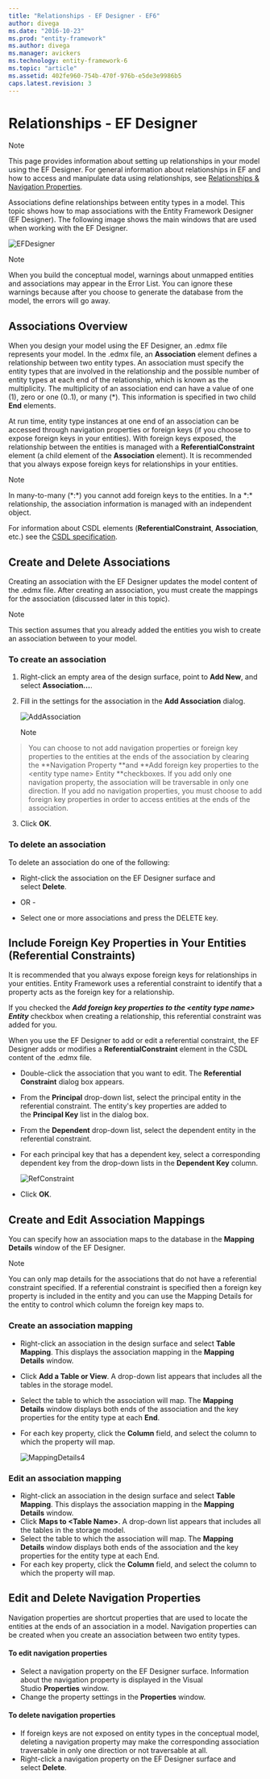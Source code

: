 ```yaml
---
title: "Relationships - EF Designer - EF6"
author: divega
ms.date: "2016-10-23"
ms.prod: "entity-framework"
ms.author: divega
ms.manager: avickers
ms.technology: entity-framework-6
ms.topic: "article"
ms.assetid: 402fe960-754b-470f-976b-e5de3e9986b5
caps.latest.revision: 3
---
```

# Relationships - EF Designer
> [!NOTE]
> This page provides information about setting up relationships in your model using the EF Designer. For general information about relationships in EF and how to access and manipulate data using relationships, see [Relationships & Navigation Properties](../ef6/relationships-and-navigation-properties.md).

Associations define relationships between entity types in a model. This topic shows how to map associations with the Entity Framework Designer (EF Designer). The following image shows the main windows that are used when working with the EF Designer.

![EFDesigner](../ef6/media/efdesigner.png)

> [!NOTE]
> When you build the conceptual model, warnings about unmapped entities and associations may appear in the Error List. You can ignore these warnings because after you choose to generate the database from the model, the errors will go away.

## Associations Overview

When you design your model using the EF Designer, an .edmx file represents your model. In the .edmx file, an **Association** element defines a relationship between two entity types. An association must specify the entity types that are involved in the relationship and the possible number of entity types at each end of the relationship, which is known as the multiplicity. The multiplicity of an association end can have a value of one (1), zero or one (0..1), or many (\*). This information is specified in two child **End** elements.

At run time, entity type instances at one end of an association can be accessed through navigation properties or foreign keys (if you choose to expose foreign keys in your entities). With foreign keys exposed, the relationship between the entities is managed with a **ReferentialConstraint** element (a child element of the **Association** element). It is recommended that you always expose foreign keys for relationships in your entities.

> [!NOTE]
> In many-to-many (\*:\*) you cannot add foreign keys to the entities. In a \*:\* relationship, the association information is managed with an independent object.

For information about CSDL elements (**ReferentialConstraint**, **Association**, etc.) see the [CSDL specification](../ef6/csdl-specification.md).

## Create and Delete Associations

Creating an association with the EF Designer updates the model content of the .edmx file. After creating an association, you must create the mappings for the association (discussed later in this topic).

> [!NOTE]
> This section assumes that you already added the entities you wish to create an association between to your model.

### To create an association

1.  Right-click an empty area of the design surface, point to **Add New**, and select **Association…**.
2.  Fill in the settings for the association in the **Add Association** dialog.

    ![AddAssociation](../ef6/media/addassociation.png)

    > [!NOTE]
> You can choose to not add navigation properties or foreign key properties to the entities at the ends of the association by clearing the **Navigation Property **and **Add foreign key properties to the &lt;entity type name&gt; Entity **checkboxes. If you add only one navigation property, the association will be traversable in only one direction. If you add no navigation properties, you must choose to add foreign key properties in order to access entities at the ends of the association.
3.  Click **OK**.

### To delete an association

To delete an association do one of the following:

-   Right-click the association on the EF Designer surface and select **Delete**.

- OR -

-   Select one or more associations and press the DELETE key.

## Include Foreign Key Properties in Your Entities (Referential Constraints)

It is recommended that you always expose foreign keys for relationships in your entities. Entity Framework uses a referential constraint to identify that a property acts as the foreign key for a relationship.

If you checked the ***Add foreign key properties to the &lt;entity type name&gt; Entity*** checkbox when creating a relationship, this referential constraint was added for you.

When you use the EF Designer to add or edit a referential constraint, the EF Designer adds or modifies a **ReferentialConstraint** element in the CSDL content of the .edmx file.

-   Double-click the association that you want to edit.
    The **Referential Constraint** dialog box appears.
-   From the **Principal** drop-down list, select the principal entity in the referential constraint.
    The entity's key properties are added to the **Principal Key** list in the dialog box.
-   From the **Dependent** drop-down list, select the dependent entity in the referential constraint.
-   For each principal key that has a dependent key, select a corresponding dependent key from the drop-down lists in the **Dependent Key** column.

    ![RefConstraint](../ef6/media/refconstraint.png)

-   Click **OK**.

## Create and Edit Association Mappings

You can specify how an association maps to the database in the **Mapping Details** window of the EF Designer.

> [!NOTE]
> You can only map details for the associations that do not have a referential constraint specified. If a referential constraint is specified then a foreign key property is included in the entity and you can use the Mapping Details for the entity to control which column the foreign key maps to.

### Create an association mapping

-   Right-click an association in the design surface and select **Table Mapping**.
    This displays the association mapping in the **Mapping Details** window.
-   Click **Add a Table or View**.
    A drop-down list appears that includes all the tables in the storage model.
-   Select the table to which the association will map.
    The **Mapping Details** window displays both ends of the association and the key properties for the entity type at each **End**.
-   For each key property, click the **Column** field, and select the column to which the property will map.

    ![MappingDetails4](../ef6/media/mappingdetails4.png)

### Edit an association mapping

-   Right-click an association in the design surface and select **Table Mapping**.
    This displays the association mapping in the **Mapping Details** window.
-   Click **Maps to &lt;Table Name&gt;**.
    A drop-down list appears that includes all the tables in the storage model.
-   Select the table to which the association will map.
    The **Mapping Details** window displays both ends of the association and the key properties for the entity type at each End.
-   For each key property, click the **Column** field, and select the column to which the property will map.

## Edit and Delete Navigation Properties

Navigation properties are shortcut properties that are used to locate the entities at the ends of an association in a model. Navigation properties can be created when you create an association between two entity types.

#### To edit navigation properties

-   Select a navigation property on the EF Designer surface.
    Information about the navigation property is displayed in the Visual Studio **Properties** window.
-   Change the property settings in the **Properties** window.

#### To delete navigation properties

-   If foreign keys are not exposed on entity types in the conceptual model, deleting a navigation property may make the corresponding association traversable in only one direction or not traversable at all.
-   Right-click a navigation property on the EF Designer surface and select **Delete**.

